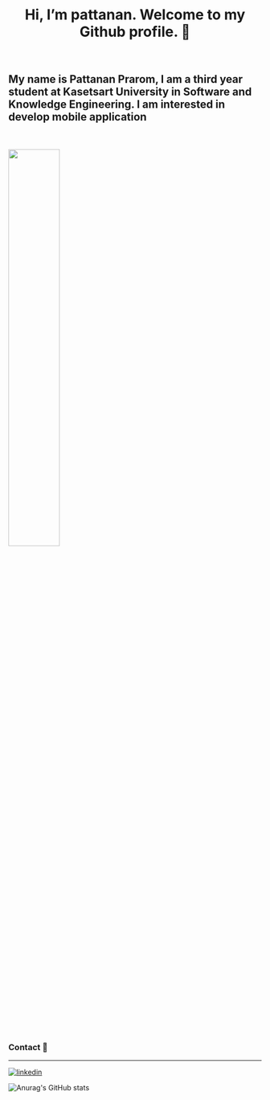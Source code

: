 
<h1 align="center"> Hi, I’m pattanan. Welcome to my Github profile. 👋 </h1>
<br>

<h2>My name is Pattanan Prarom, I am a third year student at Kasetsart University in Software and Knowledge Engineering. I am interested in develop mobile application </h2>
<br>
<br>


<img width="45%" src="https://github-profile-summary-cards.vercel.app/api/cards/repos-per-language?username=pattanan-pr&langs_count=15&layout=compact&show_icons=true&theme=radical"/>

### Contact 📱
---
[![linkedin](https://img.shields.io/badge/linkedin-%230077B5.svg?&style=for-the-badge&logo=linkedin&logoColor=white)](https://www.linkedin.com/in/pattanan-prarom-b26213262/)


![Anurag's GitHub stats](https://github-readme-stats.vercel.app/api?username=anuraghazra&show_icons=true&theme=radical)
